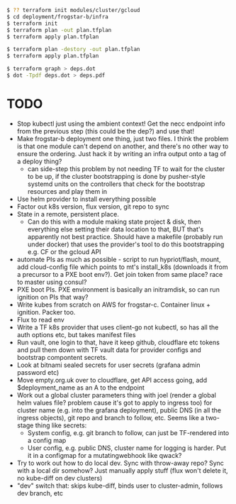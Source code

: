 ```bash
$ ?? terraform init modules/cluster/gcloud
$ cd deployment/frogstar-b/infra
$ terraform init
$ terraform plan -out plan.tfplan
$ terraform apply plan.tfplan
```

```bash
$ terraform plan -destory -out plan.tfplan
$ terraform apply plan.tfplan
```

```bash
$ terraform graph > deps.dot
$ dot -Tpdf deps.dot > deps.pdf
```

# TODO
* Stop kubectl just using the ambient context! Get the necc endpoint info
  from the previous step (this could be the dep?) and use that!
* Make frogstar-b deployment one thing, just two files. I think the problem
  is that one module can't depend on another, and there's no other way to
ensure the ordering. Just hack it by writing an infra output onto a tag of
a deploy thing?
  * can side-step this problem by not needing TF to wait for the cluster to
    be up, if the cluster bootstrapping is done by pusher-style systemd
units on the controllers that check for the bootstrap resources and play
them in
* Use helm provider to install everything possible
* Factor out k8s version, flux version, git repo to sync
* State in a remote, persistent place.
  * Can do this with a module making state project & disk, then everything
    else setting their data location to that, BUT that's apparently not best
    practice. Should have a makefile (probably run under docker) that uses the
    provider's tool to do this bootstrapping e.g. CF or the gcloud API
* automate PIs as much as possible - script to run hypriot/flash, mount,
  add cloud-config file which points to mt's install_k8s (downloads it from
  a precursor to a PXE boot env?). Get join token from same place? race to
  master using consul?
* PXE boot PIs. PXE environment is basically an initramdisk, so can run
  ignition on PIs that way?
* Write kubes from scratch on AWS for frogstar-c. Container linux +
  ignition. Packer too.
* Flux to read env
* Write a TF k8s provider that uses client-go not kubectl, so has all the
  auth options etc, but takes manifest files
* Run vault, one login to that, have it keep github, cloudflare etc tokens
  and pull them down with TF vault data for provider configs and bootstrap
  compontent secrets.
* Look at bitnami sealed secrets for user secrets (grafana admin password
  etc)
* Move empty.org.uk over to cloudflare, get API access going, add
  $deployment_name as an A to the endpoint
* Work out a global cluster parameters thing with joel (render a global
  helm values file? problem cause it's got to apply to ingress too) for
  cluster name (e.g. into the grafana deployment), public DNS (in all the
  ingress objects), git repo and branch to follow, etc. Seems like a
  two-stage thing like secrets:
  * System config, e.g. git branch to follow, can just be TF-rendered into
    a config map
  * User config, e.g. public DNS, cluster name for logging is harder. Put
    it in a configmap for a mutatingwebhook like qwack?
* Try to work out how to do local dev. Sync with throw-away repo? Sync with
  a local dir somehow? Just manually apply stuff (flux won't delete it, no
  kube-diff on dev clusters)
* "dev" switch that: skips kube-diff, binds user to cluster-admin, follows
  dev branch, etc
